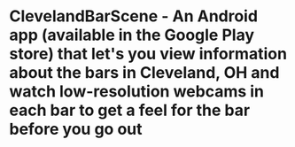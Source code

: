 # ClevelandBarScene - An Android app (available in the Google Play store) that let's you view information about the bars in Cleveland, OH and watch low-resolution webcams in each bar to get a feel for the bar before you go out

